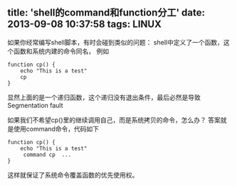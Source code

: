 title: 'shell的command和function分工'
date: 2013-09-08 10:37:58
tags: LINUX
---

如果你经常编写shell脚本，有时会碰到类似的问题：
shell中定义了一个函数，这个函数和系统内建的命令同名， 例如

```
function cp() {
    echo "This is a test"
    cp 
}
```

显然上面的是一个递归函数，这个递归没有退出条件，最后必然是导致Segmentation fault

如果我们不希望cp()里的继续调用自己，而是系统拷贝的命令，怎么办？
答案就是使用command命令，代码如下

```
function cp() {
    echo "This is a test"
     command cp  ...
}
```

这样就保证了系统命令覆盖函数的优先使用权。